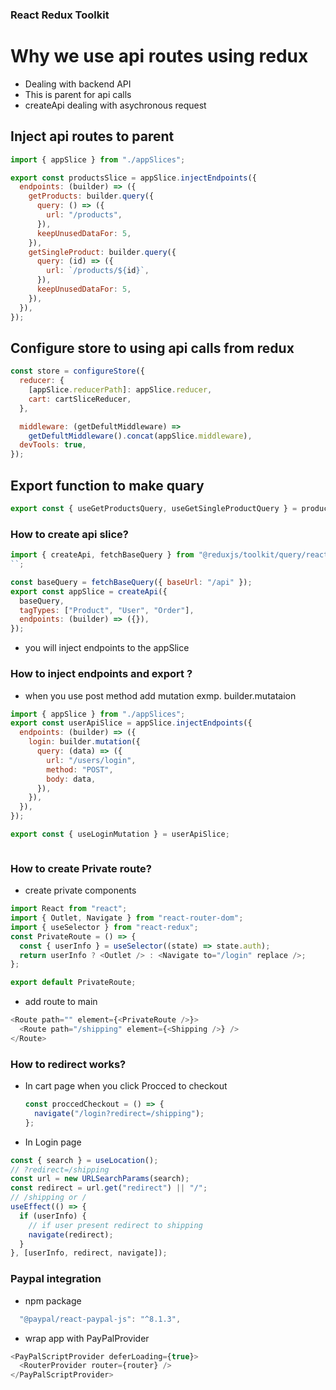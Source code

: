 ### React Redux Toolkit

# Why we use api routes using redux

- Dealing with backend API
- This is parent for api calls
- createApi dealing with asychronous request

## Inject api routes to parent

```js
import { appSlice } from "./appSlices";

export const productsSlice = appSlice.injectEndpoints({
  endpoints: (builder) => ({
    getProducts: builder.query({
      query: () => ({
        url: "/products",
      }),
      keepUnusedDataFor: 5,
    }),
    getSingleProduct: builder.query({
      query: (id) => ({
        url: `/products/${id}`,
      }),
      keepUnusedDataFor: 5,
    }),
  }),
});
```

## Configure store to using api calls from redux

```js
const store = configureStore({
  reducer: {
    [appSlice.reducerPath]: appSlice.reducer,
    cart: cartSliceReducer,
  },

  middleware: (getDefultMiddleware) =>
    getDefultMiddleware().concat(appSlice.middleware),
  devTools: true,
});
```

## Export function to make quary

```js
export const { useGetProductsQuery, useGetSingleProductQuery } = productsSlice;
```

### How to create api slice?

```js
import { createApi, fetchBaseQuery } from "@reduxjs/toolkit/query/react";
``;

const baseQuery = fetchBaseQuery({ baseUrl: "/api" });
export const appSlice = createApi({
  baseQuery,
  tagTypes: ["Product", "User", "Order"],
  endpoints: (builder) => ({}),
});
```

- you will inject endpoints to the appSlice

### How to inject endpoints and export ?

- when you use post method add mutation exmp. builder.mutataion

```js
import { appSlice } from "./appSlices";
export const userApiSlice = appSlice.injectEndpoints({
  endpoints: (builder) => ({
    login: builder.mutation({
      query: (data) => ({
        url: "/users/login",
        method: "POST",
        body: data,
      }),
    }),
  }),
});
```

```js
export const { useLoginMutation } = userApiSlice;
```

```

```

### How to create Private route?

- create private components

```js
import React from "react";
import { Outlet, Navigate } from "react-router-dom";
import { useSelector } from "react-redux";
const PrivateRoute = () => {
  const { userInfo } = useSelector((state) => state.auth);
  return userInfo ? <Outlet /> : <Navigate to="/login" replace />;
};

export default PrivateRoute;
```

- add route to main

```js
<Route path="" element={<PrivateRoute />}>
  <Route path="/shipping" element={<Shipping />} />
</Route>
```

### How to redirect works?

- In cart page when you click Procced to checkout

  ```js
  const proccedCheckout = () => {
    navigate("/login?redirect=/shipping");
  };
  ```

- In Login page

```js
const { search } = useLocation();
// ?redirect=/shipping
const url = new URLSearchParams(search);
const redirect = url.get("redirect") || "/";
// /shipping or /
useEffect(() => {
  if (userInfo) {
    // if user present redirect to shipping
    navigate(redirect);
  }
}, [userInfo, redirect, navigate]);
```

### Paypal integration

- npm package

```js
  "@paypal/react-paypal-js": "^8.1.3",
```

- wrap app with PayPalProvider

```js
<PayPalScriptProvider deferLoading={true}>
  <RouterProvider router={router} />
</PayPalScriptProvider>
```
